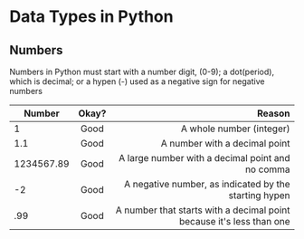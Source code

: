 # Data Types in Python

## Numbers
Numbers in Python must start with a number digit, (0-9); a dot(period), which is decimal; or a hypen (-) used as a negative sign for negative numbers

| Number         | Okay?           | Reason                                                               |
| ---------------|:---------------:| --------------------------------------------------------------------:|
| 1              | Good            | A whole number (integer)                                             |
| 1.1            | Good            | A number with a decimal point                                        |
| 1234567.89     | Good            | A large number with a decimal point and no comma                     |
| -2             | Good            | A negative number, as indicated by the starting hypen                |
| .99            | Good            | A number that starts with a decimal point because it's less than one |